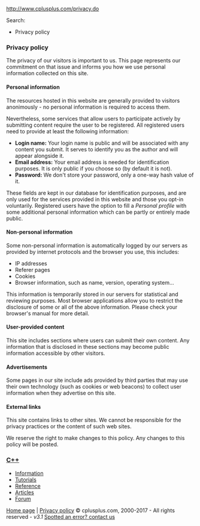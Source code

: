 http://www.cplusplus.com/privacy.do

[](/ "cplusplus.com")

Search:

-   Privacy policy

<span title="ajax"></span>

### Privacy policy

The privacy of our visitors is important to us. This page represents our commitment on that issue and informs you how we use personal information collected on this site.

#### Personal information

The resources hosted in this website are generally provided to visitors anonimously - no personal information is required to access them.

Nevertheless, some services that allow users to participate actively by submitting content require the user to be registered. All registered users need to provide at least the following information:

-   **Login name:** Your login name is public and will be associated with any content you submit. It serves to identify you as the author and will appear alongside it.
-   **Email address:** Your email address is needed for identification purposes. It is only public if you choose so (by default it is not).
-   **Password:** We don't store your password, only a one-way hash value of it.

These fields are kept in our database for identification purposes, and are only used for the services provided in this website and those you opt-in voluntarily.
Registered users have the option to fill a *Personal profile* with some additional personal information which can be partly or entirely made public.

#### Non-personal information

Some non-personal information is automatically logged by our servers as provided by internet protocols and the browser you use, this includes:

-   IP addresses
-   Referer pages
-   Cookies
-   Browser information, such as name, version, operating system...

This information is temporarily stored in our servers for statistical and reviewing purposes.
Most browser applications allow you to restrict the disclosure of some or all of the above information. Please check your browser's manual for more detail.

#### User-provided content

This site includes sections where users can submit their own content. Any information that is disclosed in these sections may become public information accessible by other visitors.

#### Advertisements

Some pages in our site include ads provided by third parties that may use their own technology (such as cookies or web beacons) to collect user information when they advertise on this site.

#### External links

This site contains links to other sites. We cannot be responsible for the privacy practices or the content of such web sites.

We reserve the right to make changes to this policy. Any changes to this policy will be posted.

### **[C++](/)**

-   [Information](/info/)
-   [Tutorials](/doc/)
-   [Reference](/reference/)
-   [Articles](/articles/)
-   [Forum](/forum/)

[Home page](/) | [Privacy policy](/privacy.do)
© cplusplus.com, 2000-2017 - All rights reserved - *v3.1*
[Spotted an error? contact us](/contact.do?referrer=www.cplusplus.com%2Fprivacy.do)


